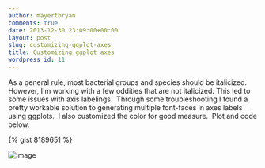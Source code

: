 ```yaml
---
author: mayertbryan
comments: true
date: 2013-12-30 23:09:00+00:00
layout: post
slug: customizing-ggplot-axes
title: Customizing ggplot axes
wordpress_id: 11
---
```


As a general rule, most bacterial groups and species should be italicized. However, I'm working with a few oddities that are not italicized. This led to some issues with axis labelings.  Through some troubleshooting I found a pretty workable solution to generating multiple font-faces in axes labels using ggplots.  I also customized the color for good measure.  Plot and code below.

{% gist 8189651 %}


![image](https://31.media.tumblr.com/7e5f4533e05ddef0ea51dd0adc5e92bf/tumblr_inline_myn6yyDnUM1qec066.png)







